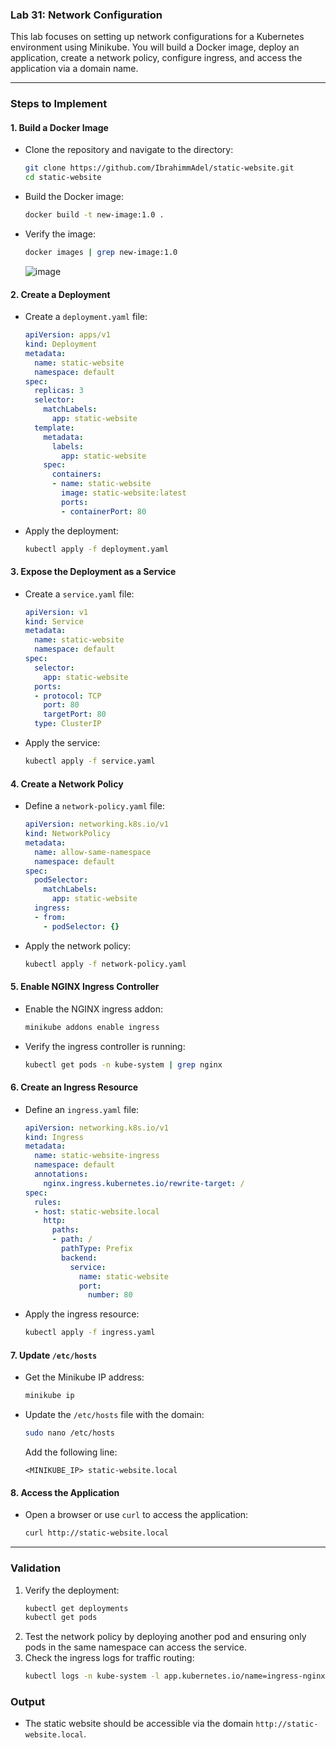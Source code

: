 ### Lab 31: Network Configuration

This lab focuses on setting up network configurations for a Kubernetes environment using Minikube. You will build a Docker image, deploy an application, create a network policy, configure ingress, and access the application via a domain name.

---

### **Steps to Implement**

#### **1. Build a Docker Image**
- Clone the repository and navigate to the directory:
  ```bash
  git clone https://github.com/IbrahimmAdel/static-website.git
  cd static-website
  ```

- Build the Docker image:
  ```bash
  docker build -t new-image:1.0 .
  ```

- Verify the image:
  ```bash
  docker images | grep new-image:1.0
  ```

  ![image](https://github.com/user-attachments/assets/d81e15db-54fa-433e-8c4f-192acdd574c2)


#### **2. Create a Deployment**
- Create a `deployment.yaml` file:
  ```yaml
  apiVersion: apps/v1
  kind: Deployment
  metadata:
    name: static-website
    namespace: default
  spec:
    replicas: 3
    selector:
      matchLabels:
        app: static-website
    template:
      metadata:
        labels:
          app: static-website
      spec:
        containers:
        - name: static-website
          image: static-website:latest
          ports:
          - containerPort: 80
  ```

- Apply the deployment:
  ```bash
  kubectl apply -f deployment.yaml
  ```

#### **3. Expose the Deployment as a Service**
- Create a `service.yaml` file:
  ```yaml
  apiVersion: v1
  kind: Service
  metadata:
    name: static-website
    namespace: default
  spec:
    selector:
      app: static-website
    ports:
    - protocol: TCP
      port: 80
      targetPort: 80
    type: ClusterIP
  ```

- Apply the service:
  ```bash
  kubectl apply -f service.yaml
  ```

#### **4. Create a Network Policy**
- Define a `network-policy.yaml` file:
  ```yaml
  apiVersion: networking.k8s.io/v1
  kind: NetworkPolicy
  metadata:
    name: allow-same-namespace
    namespace: default
  spec:
    podSelector:
      matchLabels:
        app: static-website
    ingress:
    - from:
      - podSelector: {}
  ```

- Apply the network policy:
  ```bash
  kubectl apply -f network-policy.yaml
  ```

#### **5. Enable NGINX Ingress Controller**
- Enable the NGINX ingress addon:
  ```bash
  minikube addons enable ingress
  ```

- Verify the ingress controller is running:
  ```bash
  kubectl get pods -n kube-system | grep nginx
  ```

#### **6. Create an Ingress Resource**
- Define an `ingress.yaml` file:
  ```yaml
  apiVersion: networking.k8s.io/v1
  kind: Ingress
  metadata:
    name: static-website-ingress
    namespace: default
    annotations:
      nginx.ingress.kubernetes.io/rewrite-target: /
  spec:
    rules:
    - host: static-website.local
      http:
        paths:
        - path: /
          pathType: Prefix
          backend:
            service:
              name: static-website
              port:
                number: 80
  ```

- Apply the ingress resource:
  ```bash
  kubectl apply -f ingress.yaml
  ```

#### **7. Update `/etc/hosts`**
- Get the Minikube IP address:
  ```bash
  minikube ip
  ```

- Update the `/etc/hosts` file with the domain:
  ```bash
  sudo nano /etc/hosts
  ```

  Add the following line:
  ```
  <MINIKUBE_IP> static-website.local
  ```

#### **8. Access the Application**
- Open a browser or use `curl` to access the application:
  ```bash
  curl http://static-website.local
  ```

---

### **Validation**
1. Verify the deployment:
   ```bash
   kubectl get deployments
   kubectl get pods
   ```
2. Test the network policy by deploying another pod and ensuring only pods in the same namespace can access the service.
3. Check the ingress logs for traffic routing:
   ```bash
   kubectl logs -n kube-system -l app.kubernetes.io/name=ingress-nginx
   ```

### **Output**
- The static website should be accessible via the domain `http://static-website.local`. 
